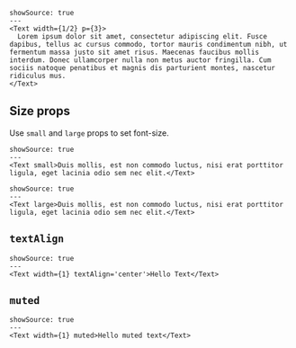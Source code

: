 ```react
showSource: true
---
<Text width={1/2} p={3}>
  Lorem ipsum dolor sit amet, consectetur adipiscing elit. Fusce dapibus, tellus ac cursus commodo, tortor mauris condimentum nibh, ut fermentum massa justo sit amet risus. Maecenas faucibus mollis interdum. Donec ullamcorper nulla non metus auctor fringilla. Cum sociis natoque penatibus et magnis dis parturient montes, nascetur ridiculus mus.
</Text>
```

## Size props
Use `small` and `large` props to set font-size.
```react
showSource: true
---
<Text small>Duis mollis, est non commodo luctus, nisi erat porttitor ligula, eget lacinia odio sem nec elit.</Text>
```
```react
showSource: true
---
<Text large>Duis mollis, est non commodo luctus, nisi erat porttitor ligula, eget lacinia odio sem nec elit.</Text>
```

## `textAlign`
```react
showSource: true
---
<Text width={1} textAlign='center'>Hello Text</Text>
```

## `muted`
```react
showSource: true
---
<Text width={1} muted>Hello muted text</Text>
```
